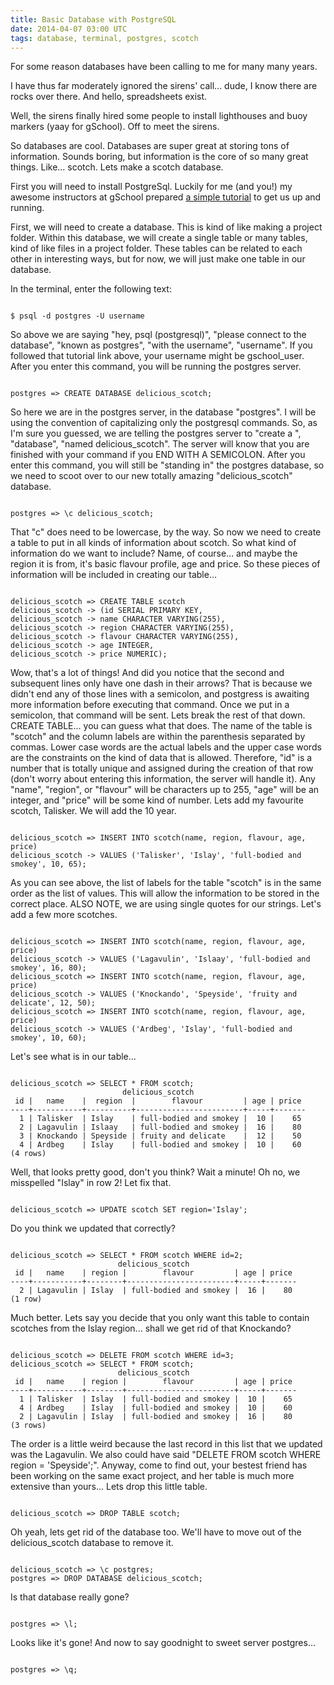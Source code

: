```yaml
---
title: Basic Database with PostgreSQL
date: 2014-04-07 03:00 UTC
tags: database, terminal, postgres, scotch
---
```



For some reason databases have been calling to me for many many years.

I have thus far moderately ignored the sirens' call... dude, I know there are rocks over there. And hello, spreadsheets exist.

Well, the sirens finally hired some people to install lighthouses and buoy markers (yaay for gSchool). Off to meet the sirens.

So databases are cool. Databases are super great at storing tons of information. Sounds boring, but information is the core of so many great things. Like... scotch. Lets make a scotch database.

First you will need to install PostgreSql. Luckily for me (and you!) my awesome instructors at gSchool prepared [a simple tutorial](http://tutorials.gschool.it/postresql_basics) to get us up and running.

First, we will need to create a database. This is kind of like making a project folder. Within this database, we will create a single table or many tables, kind of like files in a project folder. These tables can be related to each other in interesting ways, but for now, we will just make one table in our database.

In the terminal, enter the following text:

<pre><code>
$ psql -d postgres -U username
</code></pre>

So above we are saying "hey, psql (postgresql)", "please connect to the database", "known as postgres", "with the username", "username". If you followed that tutorial link above, your username might be gschool_user. After you enter this command, you will be running the postgres server.

<pre><code>
postgres => CREATE DATABASE delicious_scotch;
</code></pre>

So here we are in the postgres server, in the database "postgres". I will be using the convention of capitalizing only the postgresql commands. So, as I'm sure you guessed, we are telling the postgres server to "create a ", "database", "named delicious\_scotch". The server will know that you are finished with your command if you END WITH A SEMICOLON. After you enter this command, you will still be "standing in" the postgres database, so we need to scoot over to our new totally amazing "delicious_scotch" database.

<pre><code>
postgres => \c delicious_scotch;
</code></pre>

That "c" does need to be lowercase, by the way. So now we need to create a table to put in all kinds of information about scotch. So what kind of information do we want to include? Name, of course... and maybe the region it is from, it's basic flavour profile, age and price. So these pieces of information will be included in creating our table...

<pre><code>
delicious_scotch => CREATE TABLE scotch
delicious_scotch -> (id SERIAL PRIMARY KEY,
delicious_scotch -> name CHARACTER VARYING(255),
delicious_scotch -> region CHARACTER VARYING(255),
delicious_scotch -> flavour CHARACTER VARYING(255),
delicious_scotch -> age INTEGER,
delicious_scotch -> price NUMERIC);
</code></pre>

Wow, that's a lot of things! And did you notice that the second and subsequent lines only have one dash in their arrows? That is because we didn't end any of those lines with a semicolon, and postgress is awaiting more information before executing that command. Once we put in a semicolon, that command will be sent. Lets break the rest of that down. CREATE TABLE... you can guess what that does. The name of the table is "scotch" and the column labels are within the parenthesis separated by commas. Lower case words are the actual labels and the upper case words are the constraints on the kind of data that is allowed. Therefore, "id" is a number that is totally unique and assigned during the creation of that row (don't worry about entering this information, the server will handle it). Any "name", "region", or "flavour" will be characters up to 255, "age" will be an integer, and "price" will be some kind of number. Lets add my favourite scotch, Talisker. We will add the 10 year.

<pre><code>
delicious_scotch => INSERT INTO scotch(name, region, flavour, age, price)
delicious_scotch -> VALUES ('Talisker', 'Islay', 'full-bodied and smokey', 10, 65);
</code></pre>

As you can see above, the list of labels for the table "scotch" is in the same order as the list of values. This will allow the information to be stored in the correct place. ALSO NOTE, we are using single quotes for our strings. Let's add a few more scotches.

<pre><code>
delicious_scotch => INSERT INTO scotch(name, region, flavour, age, price)
delicious_scotch -> VALUES ('Lagavulin', 'Islaay', 'full-bodied and smokey', 16, 80);
delicious_scotch => INSERT INTO scotch(name, region, flavour, age, price)
delicious_scotch -> VALUES ('Knockando', 'Speyside', 'fruity and delicate', 12, 50);
delicious_scotch => INSERT INTO scotch(name, region, flavour, age, price)
delicious_scotch -> VALUES ('Ardbeg', 'Islay', 'full-bodied and smokey', 10, 60);
</code></pre>

Let's see what is in our table...

<pre><code>
delicious_scotch => SELECT * FROM scotch;
                         delicious_scotch
 id |   name    |  region  |        flavour         | age | price
----+-----------+----------+------------------------+-----+-------
  1 | Talisker  | Islay    | full-bodied and smokey |  10 |    65
  2 | Lagavulin | Islaay   | full-bodied and smokey |  16 |    80
  3 | Knockando | Speyside | fruity and delicate    |  12 |    50
  4 | Ardbeg    | Islay    | full-bodied and smokey |  10 |    60
(4 rows)
</code></pre>

Well, that looks pretty good, don't you think? Wait a minute! Oh no, we misspelled "Islay" in row 2! Let fix that.

<pre><code>
delicious_scotch => UPDATE scotch SET region='Islay';
</code></pre>

Do you think we updated that correctly?

<pre><code>
delicious_scotch => SELECT * FROM scotch WHERE id=2;
                        delicious_scotch
 id |   name    | region |        flavour         | age | price
----+-----------+--------+------------------------+-----+-------
  2 | Lagavulin | Islay  | full-bodied and smokey |  16 |    80
(1 row)
</code></pre>

Much better. Lets say you decide that you only want this table to contain scotches from the Islay region... shall we get rid of that Knockando?

<pre><code>
delicious_scotch => DELETE FROM scotch WHERE id=3;
delicious_scotch => SELECT * FROM scotch;
                        delicious_scotch
 id |   name    | region |        flavour         | age | price
----+-----------+--------+------------------------+-----+-------
  1 | Talisker  | Islay  | full-bodied and smokey |  10 |    65
  4 | Ardbeg    | Islay  | full-bodied and smokey |  10 |    60
  2 | Lagavulin | Islay  | full-bodied and smokey |  16 |    80
(3 rows)
</code></pre>

The order is a little weird because the last record in this list that we updated was the Lagavulin. We also could have said "DELETE FROM scotch WHERE region = 'Speyside';". Anyway, come to find out, your bestest friend has been working on the same exact project, and her table is much more extensive than yours... Lets drop this little table.

<pre><code>
delicious_scotch => DROP TABLE scotch;
</code></pre>

Oh yeah, lets get rid of the database too. We'll have to move out of the delicious_scotch database to remove it.

<pre><code>
delicious_scotch => \c postgres;
postgres => DROP DATABASE delicious_scotch;
</code></pre>

Is that database really gone?

<pre><code>
postgres => \l;
</code></pre>

Looks like it's gone! And now to say goodnight to sweet server postgres...

<pre><code>
postgres => \q;
</code></pre>

